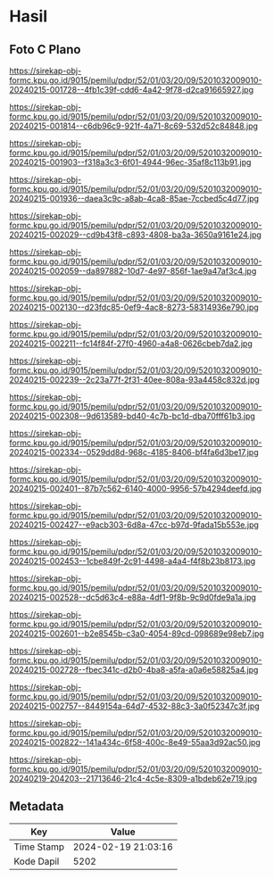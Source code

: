 # Hasil

## Foto C Plano

https://sirekap-obj-formc.kpu.go.id/9015/pemilu/pdpr/52/01/03/20/09/5201032009010-20240215-001728--4fb1c39f-cdd6-4a42-9f78-d2ca91665927.jpg

https://sirekap-obj-formc.kpu.go.id/9015/pemilu/pdpr/52/01/03/20/09/5201032009010-20240215-001814--c6db96c9-921f-4a71-8c69-532d52c84848.jpg

https://sirekap-obj-formc.kpu.go.id/9015/pemilu/pdpr/52/01/03/20/09/5201032009010-20240215-001903--f318a3c3-6f01-4944-96ec-35af8c113b91.jpg

https://sirekap-obj-formc.kpu.go.id/9015/pemilu/pdpr/52/01/03/20/09/5201032009010-20240215-001936--daea3c9c-a8ab-4ca8-85ae-7ccbed5c4d77.jpg

https://sirekap-obj-formc.kpu.go.id/9015/pemilu/pdpr/52/01/03/20/09/5201032009010-20240215-002029--cd9b43f8-c893-4808-ba3a-3650a9161e24.jpg

https://sirekap-obj-formc.kpu.go.id/9015/pemilu/pdpr/52/01/03/20/09/5201032009010-20240215-002059--da897882-10d7-4e97-856f-1ae9a47af3c4.jpg

https://sirekap-obj-formc.kpu.go.id/9015/pemilu/pdpr/52/01/03/20/09/5201032009010-20240215-002130--d23fdc85-0ef9-4ac8-8273-58314936e790.jpg

https://sirekap-obj-formc.kpu.go.id/9015/pemilu/pdpr/52/01/03/20/09/5201032009010-20240215-002211--fc14f84f-27f0-4960-a4a8-0626cbeb7da2.jpg

https://sirekap-obj-formc.kpu.go.id/9015/pemilu/pdpr/52/01/03/20/09/5201032009010-20240215-002239--2c23a77f-2f31-40ee-808a-93a4458c832d.jpg

https://sirekap-obj-formc.kpu.go.id/9015/pemilu/pdpr/52/01/03/20/09/5201032009010-20240215-002308--9d613589-bd40-4c7b-bc1d-dba70fff61b3.jpg

https://sirekap-obj-formc.kpu.go.id/9015/pemilu/pdpr/52/01/03/20/09/5201032009010-20240215-002334--0529dd8d-968c-4185-8406-bf4fa6d3be17.jpg

https://sirekap-obj-formc.kpu.go.id/9015/pemilu/pdpr/52/01/03/20/09/5201032009010-20240215-002401--87b7c562-6140-4000-9956-57b4294deefd.jpg

https://sirekap-obj-formc.kpu.go.id/9015/pemilu/pdpr/52/01/03/20/09/5201032009010-20240215-002427--e9acb303-6d8a-47cc-b97d-9fada15b553e.jpg

https://sirekap-obj-formc.kpu.go.id/9015/pemilu/pdpr/52/01/03/20/09/5201032009010-20240215-002453--1cbe849f-2c91-4498-a4a4-f4f8b23b8173.jpg

https://sirekap-obj-formc.kpu.go.id/9015/pemilu/pdpr/52/01/03/20/09/5201032009010-20240215-002528--dc5d63c4-e88a-4df1-9f8b-9c9d0fde9a1a.jpg

https://sirekap-obj-formc.kpu.go.id/9015/pemilu/pdpr/52/01/03/20/09/5201032009010-20240215-002601--b2e8545b-c3a0-4054-89cd-098689e98eb7.jpg

https://sirekap-obj-formc.kpu.go.id/9015/pemilu/pdpr/52/01/03/20/09/5201032009010-20240215-002728--fbec341c-d2b0-4ba8-a5fa-a0a6e58825a4.jpg

https://sirekap-obj-formc.kpu.go.id/9015/pemilu/pdpr/52/01/03/20/09/5201032009010-20240215-002757--8449154a-64d7-4532-88c3-3a0f52347c3f.jpg

https://sirekap-obj-formc.kpu.go.id/9015/pemilu/pdpr/52/01/03/20/09/5201032009010-20240215-002822--141a434c-6f58-400c-8e49-55aa3d92ac50.jpg

https://sirekap-obj-formc.kpu.go.id/9015/pemilu/pdpr/52/01/03/20/09/5201032009010-20240219-204203--21713646-21c4-4c5e-8309-a1bdeb62e719.jpg


## Metadata

| Key        | Value               |
| ---------- | ------------------- |
| Time Stamp | 2024-02-19 21:03:16 |
| Kode Dapil | 5202                |



